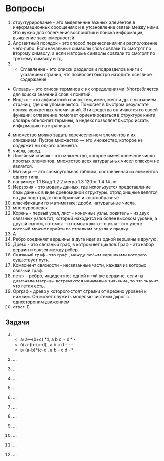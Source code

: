 # Вопросы
1. структурирование - это выделенние важных элементов в информационных сообщениях и в утсановление связей между ними. Это нужно для облегчения восприятия и поиска информации, выявление закономерностей
2. Алфавитный порядок - это способ перечесления или расположение чего-либо. Если начальные символы слов совпали то смотрят по второму символу, а если и вторые символы совпали то смотрят по третьему символу и тд.
3. - Оглавление – это список разделов и подразделов книги с указанием страниц, что позволяет быстро находить основное содержание.
 - Словарь – это список терминов с их определениями. Употребляется для поиска значений слов и понятий.
 - Индекс – это алфавитный список тем, имен, мест и др. с указанием страниц, где они упоминаются. Помогает в быстром результате поиска конкретных упоминаний. Эти средства отличаются по своей функции: оглавление помогает ориентироваться в структуре книги, словарь объясняет термины, а индекс позволяет быстро искать информацию на страницах.
4. множество можно задать перечеслением элементов и их описанием. Пустое множество — это множество, которое не содержит ни одного элемента.
5. числа, завод.
6. Линейный список - это множество, которое имеет конечное число простых элементов. множество всех натуральных чисел списком не является.
7. Матрица — это прямоугольная таблица, составленная из элементов одного типа.
8. например: 1.1 Влад 1.2 2 метра 1.3 120 кг 1.4 14 лет
9. Иерархия - это модель данных, где используется представление базы данных в виде древовидной структуры. отряд хищные делятся на два подотряда: псообразные и кошкообразные
10. класификации по матиматике: дроби, натуральные числа.
11. многоуровневая
12. Корень - первый узел, лист - конечные узлы. родитель - из двух связаных узлов тот, который находится на более высоком уровне, а другой сыном, потомок - потомок какого-то узла - это узел в который можно перейти по стрелкам от узла к предку.
13.    А
14. Ребро соединяет вершины, а дуга идет из одной вершины в другую.
15. Древо - это связаный граф, в котром нет циклов. Граф - это набор вершин и связей между ребер.
16. Связаный граф - это граф , между любым вершинами которого существует путь.
17. Компонент связности - несвязанные части, каждая из которых связный граф.
18. петля - ребро, инцидентное одной и той же вершине. если на диагонале матрицы встречаются ненулевые значение, то это значит что петля есть.
19. Орграф - древо у которого стоят стрелки от врехних уровней к нижним. Он может служить моделью системы дорог с одностороним движением.
20. ответ: Б
## Задачи
1. - а)   a—(b+c) *d,                  a  b   c   +  d   *  -
   - б)   a-(b-(c-d)),                 a  b   c    d   -   -  -
   - в)   (a-b)*(c-d),                 a  b   -    c  d   -  *
 
2. ...
3. ...
4. ...
5. ...
6. ...
7. ...
8. ...
9. ...
10. ...
11. ...
12. ...

